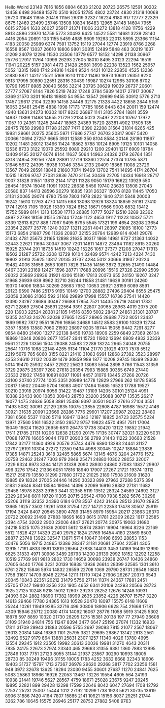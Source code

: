 Hello Wolrd
23149
7816
1856
8804
6633
21202
20723
26575
12591
30202
13458
6498
26488
15270
3510
9205
12785
4802
23724
4830
21318
10068
26720
31648
11855
20418
11156
26319
32327
16224
8180
917
12777
22329
8675
12469
23499
25746
13508
10834
16483
12965
24148
14604
7955
6615
27394
1633
26027
25917
21371
11006
23272
13818
4128
11756
4229
8813
4886
23970
14759
5773
30493
6425
14522
5581
14681
3239
28140
4416
2054
20691
103
1155
5459
4685
9609
19263
22013
5895
23366
11154
4183
20050
25989
6374
7591
13752
15119
27044
12774
23919
8766
2268
16558
8567
13037
26610
18806
9801
30815
12489
5848
483
30219
1637
31209
24079
12296
11530
23506
13779
6577
18152
14298
21138
30967
25776
27917
11764
10999
26293
27605
18010
8495
30123
22294
16519
11941
20225
5157
2981
4473
21428
25681
3699
22238
13523
1562
25957
5052
13315
1980
1742
24816
14284
9524
4421
10122
22850
4525
13236
31880
8871
14217
25511
5169
9210
11102
11490
18973
10631
26351
9220
9813
17995
30890
22551
28316
30439
16987
10274
12965
30106
8702
10796
19517
8985
20840
5656
32214
30795
30629
19039
26737
20601
27777
27087
8144
7826
5219
7432
17248
3784
5939
14017
27917
30087
3369
21570
3201
16418
19880
54
9554
13547
29699
9455
30912
5776
2713
17457
29617
2104
32299
14158
24448
32175
21328
4422
18658
2844
5159
16053
25481
25415
4838
1998
17173
17785
1056
8443
634
20011
159
12474
4940
13631
24273
10302
1017
8220
26897
1141
3105
2784
18811
3559
14937
11898
11468
14655
21729
22134
5023
25497
22203
10767
17972
11057
10
24361
11245
24447
18963
24369
15720
28381
4902
17505
135
28475
7858
29980
17198
21287
7471
6390
22208
31564
31814
6265
425
19931
29661
20275
25605
5971
17686
27747
26703
20817
9067
5420
20066
10694
27257
6665
3931
12589
350
8104
8584
20146
28180
11867
10202
11481
26012
13466
11424
18862
5788
10124
8905
19125
10131
14058
12536
8733
3122
19079
25592
6089
29210
1200
29401
1217
6909
18784
13409
9195
20127
6074
8144
11637
5064
14963
24326
2179
26764
1851
4318
24954
29256
7749
28891
27719
18360
22514
27374
10785
5871
31646
5672
24395
18938
10346
3354
2133
20409
18366
11008
23729
13567
7049
28591
18848
21660
7074
19469
13702
7541
14695
4174
26704
10515
18206
9747
27031
3836
7470
31154
30436
22705
14334
16918
28717
9007
31828
31551
13813
2144
17121
11328
9050
15179
16622
13929
550
28454
16574
15046
11091
19312
28638
5456
19740
23636
13508
27043
20580
837
14413
28596
20279
16835
1931
26327
15076
8128
11445
17050
31131
20065
29074
4780
7549
7803
1978
2822
1940
3731
5848
20003
19242
15610
12763
4770
14115
668
13098
12926
18324
18959
26181
27410
1774
12918
7105
19926
15399
7824
8152
18671
9566
9003
6832
13412
15752
5989
8114
1313
13530
17713
26885
10777
5027
12510
3289
32362
4897
22798
18159
31515
29744
17249
1122
4653
19117
11223
10337
5721
8339
12613
6217
888
17067
9495
8795
5545
17321
199
4654
28208
23654
23354
22877
25776
1240
3027
13211
2261
4041
28397
21095
16100
12773
15173
6854
21687
796
11326
20937
32155
20764
12989
814
4041
29078
31432
4781
25673
21165
12898
21635
30317
1868
14981
9727
21363
14032
32443
22621
11694
30347
3067
7201
14811
14872
23494
11182
8915
30260
15925
23744
291
18735
14519
10242
15226
1057
27377
21208
27047
17913
18502
21287
25722
3208
13729
10104
32489
9574
4242
7213
4224
7430
19802
31913
25625
13817
20135
31737
4284
5012
30666
31937
20224
19482
4006
31656
2653
10811
7826
31435
14156
3872
32655
21490
14484
6467
3391
23169
12427
1596
28771
17688
20996
15516
27326
22990
2509
26022
25869
26936
31921
4206
15180
17813
20073
655
24150
19267
3247
31968
26939
639
8962
32710
26244
11858
21481
16629
30181
24260
19370
14006
18834
30269
28663
7952
10653
29921
28159
6089
8591
29123
9590
7486
25175
9195
10149
12700
28882
27496
29404
6555
25475
32059
23086
21363
592
31166
29899
17998
15557
16736
27541
14420
12390
23297
28686
30487
26688
17854
7521
14435
26719
24061
17331
6271
22869
27504
25891
22564
9391
22807
20965
28963
4019
2075
200
220
13903
22524
28381
21185
14516
8350
5002
28427
24861
21301
28787
12355
24733
24276
32039
27665
12357
28965
28688
7722
8051
23437
1869
9982
7872
9551
16796
16856
24689
14512
8583
26100
10329
12734
3357
18395
13580
7060
21592
26897
9205
19744
15055
9442
7291
8277
9854
8480
21490
13277
22138
8456
19733
18906
2259
6849
27369
26104
18869
10848
20806
2677
10547
2941
15720
11902
12694
8909
4932
32339
9561
21226
13356
1504
28088
24583
22289
18224
2965
24048
20755
25641
10716
1068
22148
4265
9134
11104
21770
21029
4073
7578
5512
2219
5679
785
6060
3155
8221
21410
31083
6991
12868
27392
3523
28997
4253
24610
21132
20339
1479
30859
989
1877
10208
29745
18399
28306
5014
19470
25932
3457
22922
25623
13083
5554
2898
3766
11543
31359
3729
29875
25397
7260
27618
26354
7993
15885
30355
6749
27440
23533
21932
17458
10891
8397
11091
4457
31076
13445
27266
20726
32100
20740
27774
1005
3351
20989
14778
12829
27966
262
18178
5955
20817
15902
20449
5704
18083
4907
17494
15685
16523
17788
19527
30210
23918
20974
6056
31422
19487
13109
14205
30101
25124
4991
10388
20433
900
10850
30943
28750
23200
25088
30717
13535
26217
19077
1475
24636
5058
3891
25486
9397
30501
9037
27616
27104
3551
11493
5082
30061
22129
2835
10075
23855
22608
4787
16988
15572
4146
30921
31635
20091
23669
28286
7776
29901
17207
29987
20222
28480
7381
6560
5537
11026
5719
16947
13843
12187
18825
24723
32575
5224
13971
27560
5161
16522
3150
26572
9757
19823
4570
4951
7511
17004
15049
19624
11620
26959
6811
26473
17738
30420
13122
19852
21942
17511
21785
21131
10206
12638
21290
20175
17135
30747
32021
32220
5031
17088
19778
16605
9044
17917
20903
58
2799
31443
11222
30663
21528
17842
32177
11360
4926
20576
25743
4476
6890
13283
24441
31127
22797
26191
10304
27272
12350
9434
4988
30045
10247
18884
23836
17385
14871
25243
3618
32485
5865
5674
13145
4676
3204
24776
1572
30758
22462
31247
7303
979
2849
25471
24880
10302
28052
32007
7229
6324
8973
3284
14121
31338
2090
28930
24860
27083
13827
29907
496
3276
17542
21336
6051
17816
18940
17907
27267
21721
19374
13112
15217
25879
13550
31299
27680
21722
21025
2189
17508
21609
31620
19885
69
18324
27005
24446
14290
30323
899
27963
27288
5375
394
31831
26846
8341
18584
19094
14396
32099
16916
28382
27181
11682
29458
18978
8283
29153
3441
32358
5119
13512
28324
24589
24692
3127
2329
26348
6811
19720
11305
20715
26542
4700
7938
5282
5676
30296
25206
31119
32352
24390
6184
6178
3567
4242
31466
28513
31670
28925
13665
16257
3502
19261
5138
31754
1227
14721
22353
17478
30507
25919
17194
3424
8407
20545
3890
4789
31455
8979
15954
20217
23863
26370
20722
20092
21499
27883
19695
1693
8615
31781
22309
2622
1617
32585
2394
4754
32022
2900
22006
4847
27621
20774
30975
19063
31680
24218
5325
1075
21636
20001
5612
13874
28361
19904
19964
8226
22169
5512
11828
427
14329
2240
29752
1824
21769
16454
4180
23569
8503
28877
23748
13922
32547
13871
5714
10847
31498
6693
28853
1153
30476
5056
19715
24865
12386
28347
31181
20681
27604
22581
4305
12915
17191
4833
9891
13819
26564
27838
14403
3453
14189
16439
12990
6625
31833
4971
30906
3489
26793
14200
29139
2992
18152
12292
12258
10519
27769
961
9813
2802
1730
14659
30098
23938
26747
10426
24860
27605
6440
17766
3231
20139
16938
13936
26614
28399
32565
1301
3610
6761
2782
15846
5974
14832
26559
22708
1069
29790
28731
28548
16801
7758
31617
14709
8948
22754
12111
11719
7424
27906
26267
20373
6543
20045
10843
22351
20212
31479
5756
27114
11374
24367
17881
2451
25705
17247
19940
3256
223
1905
4652
6341
20109
24293
20566
28723
1925
27125
10248
9218
15012
12607
29233
28252
12676
14248
10931
24393
924
2882
18890
17382
18999
2635
23852
4226
26707
15757
3220
14613
29466
17780
24365
1613
10528
20470
18097
15575
6148
11609
25244
10261
11949
9285
32716
496
30806
18906
6628
754
21668
17181
4309
15946
25712
20080
4174
14092
16067
28776
11058
5919
31425
5302
18878
597
8859
10320
21730
26295
1275
15381
20138
197
77
27949
26608
31109
31940
24814
756
11247
8394
3477
6647
25196
27074
11332
16933
17811
31709
29943
31883
20596
5755
2697
29093
7815
21077
2567
18067
26013
20814
1484
16363
1101
25795
3821
29695
26867
13142
2613
2561
32492
9527
9179
864
13881
25831
2307
1257
11340
4026
13780
4995
12554
29345
1912
23505
19992
30613
30036
19981
31270
4643
20311
7835
24175
22673
27974
23340
465
29663
31355
6381
1360
7883
12995
27846
1031
7751
27123
8055
31144
21937
23567
30290
10993
18005
28730
85
30249
19496
31155
10005
1783
4252
3632
8668
32343
18606
19403
31737
15797
1713
27367
26978
29620
29268
3817
7702
23256
1581
948
3972
32678
13625
18294
23030
9455
30601
27687
11270
24841
7625
5083
25863
18966
16926
22053
13467
13226
19554
4605
564
24193
10938
21441
19746
5627
28567
4759
18671
25028
23675
9247
20245
19895
22821
899
29428
12298
17599
32646
8042
6047
27694
1708
12792
27537
25231
25007
15444
1012
27192
10299
1738
1923
5621
30735
13619
8906
31886
7420
4164
7807
15885
2141
10921
15156
8037
29251
21744
3262
786
10645
15575
26946
25177
28753
27882
5408
9763
